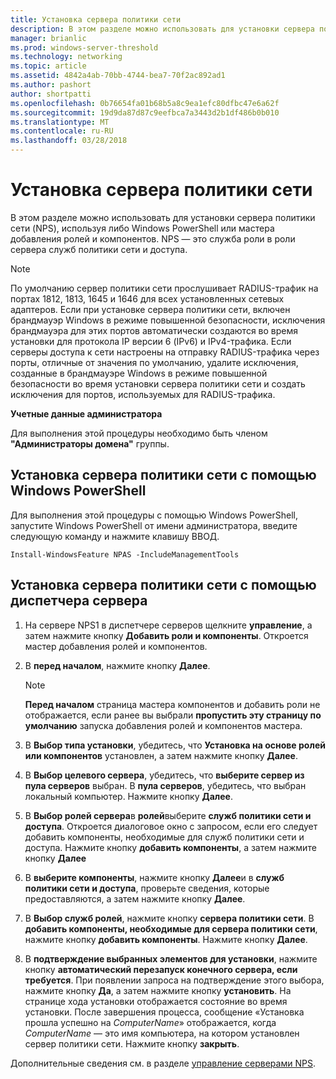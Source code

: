 ```yaml
---
title: Установка сервера политики сети
description: В этом разделе можно использовать для установки сервера политики сети (NPS), используя либо Windows PowerShell или мастера добавления ролей и компонентов в Windows Server 2016
manager: brianlic
ms.prod: windows-server-threshold
ms.technology: networking
ms.topic: article
ms.assetid: 4842a4ab-70bb-4744-bea7-70f2ac892ad1
ms.author: pashort
author: shortpatti
ms.openlocfilehash: 0b76654fa01b68b5a8c9ea1efc80dfbc47e6a62f
ms.sourcegitcommit: 19d9da87d87c9eefbca7a3443d2b1df486b0b010
ms.translationtype: MT
ms.contentlocale: ru-RU
ms.lasthandoff: 03/28/2018
---
```

# <a name="install-network-policy-server"></a>Установка сервера политики сети

В этом разделе можно использовать для установки сервера политики сети (NPS), используя либо Windows PowerShell или мастера добавления ролей и компонентов. NPS — это служба роли в роли сервера служб политики сети и доступа.

> [!NOTE]
> По умолчанию сервер политики сети прослушивает RADIUS-трафик на портах 1812, 1813, 1645 и 1646 для всех установленных сетевых адаптеров. Если при установке сервера политики сети, включен брандмауэр Windows в режиме повышенной безопасности, исключения брандмауэра для этих портов автоматически создаются во время установки для протокола IP версии 6 \(IPv6\) и IPv4-трафика. Если серверы доступа к сети настроены на отправку RADIUS-трафика через порты, отличные от значения по умолчанию, удалите исключения, созданные в брандмауэре Windows в режиме повышенной безопасности во время установки сервера политики сети и создать исключения для портов, используемых для RADIUS-трафика.

**Учетные данные администратора**

Для выполнения этой процедуры необходимо быть членом **"Администраторы домена"** группы.

## <a name="to-install-nps-by-using-windows-powershell"></a>Установка сервера политики сети с помощью Windows PowerShell

Для выполнения этой процедуры с помощью Windows PowerShell, запустите Windows PowerShell от имени администратора, введите следующую команду и нажмите клавишу ВВОД.

`Install-WindowsFeature NPAS -IncludeManagementTools`

## <a name="to-install-nps-by-using-server-manager"></a>Установка сервера политики сети с помощью диспетчера сервера

1.  На сервере NPS1 в диспетчере серверов щелкните **управление**, а затем нажмите кнопку **Добавить роли и компоненты**. Откроется мастер добавления ролей и компонентов.

2.  В **перед началом**, нажмите кнопку **Далее**.

    > [!NOTE]
    > **Перед началом** страница мастера компонентов и добавить роли не отображается, если ранее вы выбрали **пропустить эту страницу по умолчанию** запуска добавления ролей и компонентов мастера.

3.  В **Выбор типа установки**, убедитесь, что **Установка на основе ролей или компонентов** установлен, а затем нажмите кнопку **Далее**.

4.  В **Выбор целевого сервера**, убедитесь, что **выберите сервер из пула серверов** выбран. В **пула серверов**, убедитесь, что выбран локальный компьютер. Нажмите кнопку **Далее**.

5.  В **Выбор ролей сервера**в **ролей**выберите **служб политики сети и доступа**. Откроется диалоговое окно с запросом, если его следует добавить компоненты, необходимые для служб политики сети и доступа. Нажмите кнопку **добавить компоненты**, а затем нажмите кнопку **Далее**

6.  В **выберите компоненты**, нажмите кнопку **Далее**и в **служб политики сети и доступа**, проверьте сведения, которые предоставляются, а затем нажмите кнопку **Далее**.

7.  В **Выбор служб ролей**, нажмите кнопку **сервера политики сети**.  В **добавить компоненты, необходимые для сервера политики сети**, нажмите кнопку **добавить компоненты**. Нажмите кнопку **Далее**.

8.  В **подтверждение выбранных элементов для установки**, нажмите кнопку **автоматический перезапуск конечного сервера, если требуется**. При появлении запроса на подтверждение этого выбора, нажмите кнопку **Да**, а затем нажмите кнопку **установить**. На странице хода установки отображается состояние во время установки. После завершения процесса, сообщение «Установка прошла успешно на *ComputerName*» отображается, когда *ComputerName* — это имя компьютера, на котором установлен сервер политики сети. Нажмите кнопку **закрыть**.

Дополнительные сведения см. в разделе [управление серверами NPS](nps-manage-servers.md).